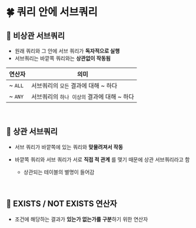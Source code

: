 # 🍀 쿼리 안에 서브쿼리

## 🧸 비상관 서브쿼리

- 원래 쿼리와 그 안에 서브 쿼리가 **독자적으로 실행**
- 서브쿼리는 바깥쪽 쿼리와는 **상관없이 작동됨**

| 연산자  | 의미                                        |
| ------- | ------------------------------------------- |
| ~ `ALL` | 서브쿼리의 `모든` 결과에 대해 ~ 하다        |
| ~ `ANY` | 서브쿼리의 `하나 이상의` 결과에 대해 ~ 하다 |

<br>

## 🧸 상관 서브쿼리

- 서브 쿼리가 바깥쪽에 있는 쿼리와 **맞물려져서 작동**

- 바깥쪽 쿼리와 서브 쿼리가 서로 **직접 적 관계** 를 맺기 때문에 상관 서브쿼리라고 함

  - 상관되는 테이블의 별명이 들어감

<br>

## 🧸 EXISTS / NOT EXISTS 연산자

- 조건에 해당하는 결과가 **있는가 없는가를 구분**하기 위한 연산자
